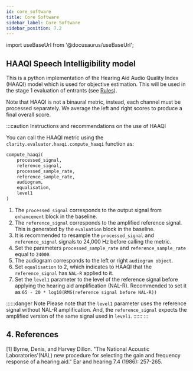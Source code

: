 ```yaml
---
id: core_software
title: Core Software
sidebar_label: Core Software
sidebar_position: 7.2
---
```


import useBaseUrl from '@docusaurus/useBaseUrl';


## HAAQI Speech Intelligibility model

This is a python implementation of the Hearing Aid Audio Quality Index (HAAQI) model which is used for objective estimation.
This will be used in the stage 1 evaluation of entrants (see [Rules](/docs/cadenza1/Take%20part/cc1_rules#stage-1-objective-evaluation)).

Note that HAAQI is not a binaural metric, instead, each channel must be processed separately. We average the left and right 
scores to produce a final overall score.

:::caution Instructions and recommendations on the use of HAAQI

You can call the HAAQI metric using the `clarity.evaluator.haaqi.compute_haaqi` function as:

```python
compute_haaqi(
    processed_signal,
    reference_signal,
    processed_sample_rate,
    reference_sample_rate,
    audiogram,
    equalisation,
    level1
)
 ```

1. The `processed_signal` corresponds to the output signal from `enhancement` block in the baseline.
2. The `reference_signal` corresponds to the amplified reference signal. This is generated by the `evaluation` block in the baseline.
3. It is recommended to resample the `processed_signal` and `reference_signal` signals to 24,000 Hz before calling the metric.
4. Set the parameters `processed_sample_rate` and `reference_sample_rate` equal to `24000`.
5. The audiogram corresponds to the left or right `audiogram object`.
6. Set `equalisation` to 2, which indicates to HAAQI that the `reference_signal` has `NAL-R` applied to it. 
7. Set the `level1` parameter to the level of the reference signal before applying the hearing aid amplification (NAL-R).
Recommended to set it as `65 - 20 * log10(RMS(reference signal before NAL-R))`

::::::danger Note
Please note that the `level1` parameter uses the reference signal without NAL-R amplification. 
And, the `reference_signal` expects the amplified version of the same signal used in `level1`.
::::::
:::

## 4. References
<a name="refs"></a>

[1] Byrne, Denis, and Harvey Dillon. "The National Acoustic Laboratories'(NAL) new procedure for selecting the gain and frequency response of a hearing aid." Ear and hearing 7.4 (1986): 257-265.
